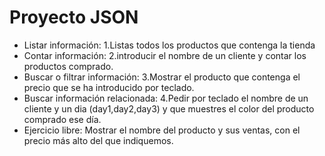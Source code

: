 # Proyecto JSON

* Listar información: 1.Listas todos los productos que contenga la tienda
* Contar información: 2.introducir el nombre de un cliente y contar los productos comprado.
* Buscar o filtrar información: 3.Mostrar el producto que contenga el precio que se ha introducido por teclado.
* Buscar información relacionada: 4.Pedir por teclado el nombre de un cliente y un dia (day1,day2,day3) y que muestres el color del producto comprado ese día.
* Ejercicio libre: Mostrar el nombre del producto y sus ventas, con el precio más alto del que indiquemos.
